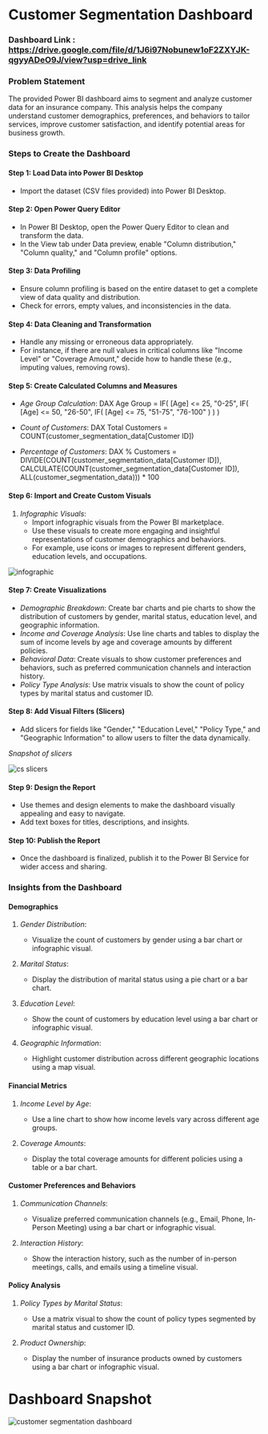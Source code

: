 # Customer Segmentation Dashboard

### Dashboard Link : https://drive.google.com/file/d/1J6i97Nobunew1oF2ZXYJK-qgyyADeO9J/view?usp=drive_link

### Problem Statement

The provided Power BI dashboard aims to segment and analyze customer data for an insurance company. This analysis helps the company understand customer demographics, preferences, and behaviors to tailor services, improve customer satisfaction, and identify potential areas for business growth.

### Steps to Create the Dashboard

#### Step 1: Load Data into Power BI Desktop
- Import the dataset (CSV files provided) into Power BI Desktop.

#### Step 2: Open Power Query Editor
- In Power BI Desktop, open the Power Query Editor to clean and transform the data.
- In the View tab under Data preview, enable "Column distribution," "Column quality," and "Column profile" options.

#### Step 3: Data Profiling
- Ensure column profiling is based on the entire dataset to get a complete view of data quality and distribution.
- Check for errors, empty values, and inconsistencies in the data.

#### Step 4: Data Cleaning and Transformation
- Handle any missing or erroneous data appropriately.
- For instance, if there are null values in critical columns like "Income Level" or "Coverage Amount," decide how to handle these (e.g., imputing values, removing rows).

#### Step 5: Create Calculated Columns and Measures
- *Age Group Calculation*:
  DAX
  Age Group = 
  IF(
      [Age] <= 25, "0-25",
      IF(
          [Age] <= 50, "26-50",
          IF(
              [Age] <= 75, "51-75",
              "76-100"
          )
      )
  )
  
- *Count of Customers*:
  DAX
  Total Customers = COUNT(customer_segmentation_data[Customer ID])
  
- *Percentage of Customers*:
  DAX
  % Customers = DIVIDE(COUNT(customer_segmentation_data[Customer ID]), CALCULATE(COUNT(customer_segmentation_data[Customer ID]), ALL(customer_segmentation_data))) * 100
  

#### Step 6: Import and Create Custom Visuals
1. *Infographic Visuals*:
   - Import infographic visuals from the Power BI marketplace.
   - Use these visuals to create more engaging and insightful representations of customer demographics and behaviors.
   - For example, use icons or images to represent different genders, education levels, and occupations.


  ![infographic](https://github.com/Shru6104/PowerBI-Dashboard-Project/assets/121664722/39d1bb7d-3375-441b-9ad3-e6d1bee2ce97)



#### Step 7: Create Visualizations
- *Demographic Breakdown*: Create bar charts and pie charts to show the distribution of customers by gender, marital status, education level, and geographic information.
- *Income and Coverage Analysis*: Use line charts and tables to display the sum of income levels by age and coverage amounts by different policies.
- *Behavioral Data*: Create visuals to show customer preferences and behaviors, such as preferred communication channels and interaction history.
- *Policy Type Analysis*: Use matrix visuals to show the count of policy types by marital status and customer ID.

#### Step 8: Add Visual Filters (Slicers)
- Add slicers for fields like "Gender," "Education Level," "Policy Type," and "Geographic Information" to allow users to filter the data dynamically. 

*Snapshot of slicers*

![cs slicers](https://github.com/Shru6104/PowerBI-Dashboard-Project/assets/121664722/9087718f-a346-4c50-9aee-4b2eec6faae7)

#### Step 9: Design the Report
- Use themes and design elements to make the dashboard visually appealing and easy to navigate.
- Add text boxes for titles, descriptions, and insights.

#### Step 10: Publish the Report
- Once the dashboard is finalized, publish it to the Power BI Service for wider access and sharing.

### Insights from the Dashboard

#### Demographics
1. *Gender Distribution*:
   - Visualize the count of customers by gender using a bar chart or infographic visual.
   
2. *Marital Status*:
   - Display the distribution of marital status using a pie chart or a bar chart.

3. *Education Level*:
   - Show the count of customers by education level using a bar chart or infographic visual.

4. *Geographic Information*:
   - Highlight customer distribution across different geographic locations using a map visual.

#### Financial Metrics
1. *Income Level by Age*:
   - Use a line chart to show how income levels vary across different age groups.

2. *Coverage Amounts*:
   - Display the total coverage amounts for different policies using a table or a bar chart.

#### Customer Preferences and Behaviors
1. *Communication Channels*:
   - Visualize preferred communication channels (e.g., Email, Phone, In-Person Meeting) using a bar chart or infographic visual.

2. *Interaction History*:
   - Show the interaction history, such as the number of in-person meetings, calls, and emails using a timeline visual.

#### Policy Analysis
1. *Policy Types by Marital Status*:
   - Use a matrix visual to show the count of policy types segmented by marital status and customer ID.

2. *Product Ownership*:
   - Display the number of insurance products owned by customers using a bar chart or infographic visual.

# Dashboard Snapshot

 
![customer segmentation dashboard](https://github.com/Shru6104/PowerBI-Dashboard-Project/assets/121664722/923bb0da-c367-4056-94be-79105a5bbaf2)

